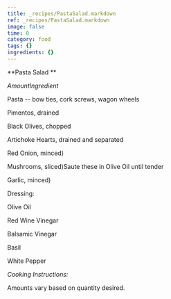 ```yaml
---
title: _recipes/PastaSalad.markdown
ref: _recipes/PastaSalad.markdown
image: false
time: 0
category: food
tags: {}
ingredients: {}
---
```

**Pasta Salad **

*AmountIngredient*

Pasta -- bow ties, cork screws, wagon wheels

Pimentos, drained

Black Olives, chopped

Artichoke Hearts, drained and separated

Red Onion, minced)

Mushrooms, sliced)Saute these in Olive Oil until tender

Garlic, minced)

Dressing:

Olive Oil

Red Wine Vinegar

Balsamic Vinegar

Basil

White Pepper

*Cooking Instructions:*

Amounts vary based on quantity desired.
